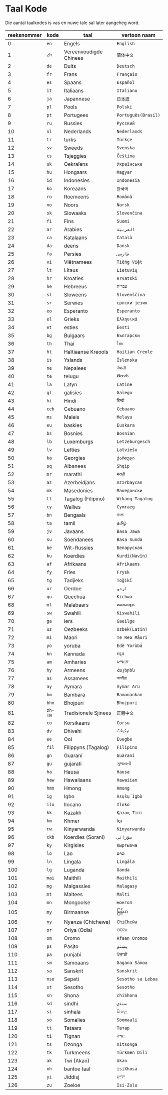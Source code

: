 # Taal Kode

Die aantal taalkodes is vas en nuwe tale sal later aangeheg word.

| reeksnommer | kode | taal | vertoon naam |
| - | - | - | - |
| 0 | `en` | Engels | `English` |
| 1 | `zh` | Vereenvoudigde Chinees | `简体中文` |
| 2 | `de` | Duits | `Deutsch` |
| 3 | `fr` | Frans | `Français` |
| 4 | `es` | Spaans | `Español` |
| 5 | `it` | Italiaans | `Italiano` |
| 6 | `ja` | Japannese | `日本語` |
| 7 | `pl` | Pools | `Polski` |
| 8 | `pt` | Portugees | `Português(Brasil)` |
| 9 | `ru` | Russies | `Русский` |
| 10 | `nl` | Nederlands | `Nederlands` |
| 11 | `tr` | turks | `Türkçe` |
| 12 | `sv` | Sweeds | `Svenska` |
| 13 | `cs` | Tsjeggies | `Čeština` |
| 14 | `uk` | Oekraïens | `Українська` |
| 15 | `hu` | Hongaars | `Magyar` |
| 16 | `id` | Indonesies | `Indonesia` |
| 17 | `ko` | Koreaans | `한국어` |
| 18 | `ro` | Roemeens | `Română` |
| 19 | `no` | Noors | `Norsk` |
| 20 | `sk` | Slowaaks | `Slovenčina` |
| 21 | `fi` | Fins | `Suomi` |
| 22 | `ar` | Arabies | `العربية` |
| 23 | `ca` | Katalaans | `Català` |
| 24 | `da` | deens | `Dansk` |
| 25 | `fa` | Persies | `فارسی` |
| 26 | `vi` | Viëtnamees | `Tiếng Việt` |
| 27 | `lt` | Litaus | `Lietuvių` |
| 28 | `hr` | Kroaties | `Hrvatski` |
| 29 | `he` | Hebreeus | `עברית` |
| 30 | `sl` | Sloweens | `Slovenščina` |
| 31 | `sr` | Serwies | `српски језик` |
| 32 | `eo` | Esperanto | `Esperanto` |
| 33 | `el` | Grieks | `Ελληνικά` |
| 34 | `et` | esties | `Eesti` |
| 35 | `bg` | Bulgaars | `Български` |
| 36 | `th` | Thai | `ไทย` |
| 37 | `ht` | Haïtiaanse Kreools | `Haitian Creole` |
| 38 | `is` | Yslands | `Íslenska` |
| 39 | `ne` | Nepalees | `नेपाली` |
| 40 | `te` | telugu | `తెలుగు` |
| 41 | `la` | Latyn | `Latine` |
| 42 | `gl` | galisies | `Galego` |
| 43 | `hi` | Hindi | `हिन्दी` |
| 44 | `ceb` | Cebuano | `Cebuano` |
| 45 | `ms` | Maleis | `Melayu` |
| 46 | `eu` | baskies | `Euskara` |
| 47 | `bs` | Bosnies | `Bosnian` |
| 48 | `lb` | Luxemburgs | `Letzeburgesch` |
| 49 | `lv` | Letties | `Latviešu` |
| 50 | `ka` | Georgies | `ქართული` |
| 51 | `sq` | Albanees | `Shqip` |
| 52 | `mr` | marathi | `मराठी` |
| 53 | `az` | Azerbeidjans | `Azərbaycan` |
| 54 | `mk` | Masedonies | `Македонски` |
| 55 | `tl` | Tagalog (Filipino) | `Wikang Tagalog` |
| 56 | `cy` | Wallies | `Cymraeg` |
| 57 | `bn` | Bengaals | `বাংলা` |
| 58 | `ta` | tamil | `தமிழ்` |
| 59 | `jv` | Javaans | `Basa Jawa` |
| 60 | `su` | Soendanees | `Basa Sunda` |
| 61 | `be` | Wit-Russies | `Беларуская` |
| 62 | `ku` | Koerdies | `Kurdî(Navîn)` |
| 63 | `af` | Afrikaans | `Afrikaans` |
| 64 | `fy` | Fries | `Frysk` |
| 65 | `tg` | Tadjieks | `Toğikī` |
| 66 | `ur` | Oerdoe | `اردو` |
| 67 | `qu` | Quechua | `Kichwa` |
| 68 | `ml` | Malabaars | `മലയാളം` |
| 69 | `sw` | Swahili | `Kiswahili` |
| 70 | `ga` | iers | `Gaeilge` |
| 71 | `uz` | Oezbeeks | `Uzbek(Latin)` |
| 72 | `mi` | Maori | `Te Reo Māori` |
| 73 | `yo` | yoruba | `Èdè Yorùbá` |
| 74 | `kn` | Kannada | `ಕನ್ನಡ` |
| 75 | `am` | Amharies | `አማርኛ` |
| 76 | `hy` | Armeens | `Հայերեն` |
| 77 | `as` | Assamees | `অসমীয়া` |
| 78 | `ay` | Aymara | `Aymar Aru` |
| 79 | `bm` | Bambara | `Bamanankan` |
| 80 | `bho` | Bhojpuri | `Bhojpuri` |
| 81 | `zh-TW` | Tradisionele Sjinees | `正體中文` |
| 82 | `co` | Korsikaans | `Corsu` |
| 83 | `dv` | Dhivehi | `ދިވެހިބަސް` |
| 84 | `ee` | Ooi | `Eʋegbe` |
| 85 | `fil` | Filippyns (Tagalog) | `Filipino` |
| 86 | `gn` | Guaraní | `Guarani` |
| 87 | `gu` | gujarati | `ગુજરાતી` |
| 88 | `ha` | Hausa | `Hausa` |
| 89 | `haw` | Hawaiiaans | `Hawaiian` |
| 90 | `hmn` | Hmong | `Hmong` |
| 91 | `ig` | Igbo | `Ásụ̀sụ́ Ìgbò` |
| 92 | `ilo` | Ilocano | `Iloko` |
| 93 | `kk` | Kazakh | `Қазақ Тілі` |
| 94 | `km` | Khmer | `ខ្មែរ` |
| 95 | `rw` | Kinyarwanda | `Kinyarwanda` |
| 96 | `ckb` | Koerdies (Sorani) | `سۆرانی` |
| 97 | `ky` | Kirgisies | `Кыргызча` |
| 98 | `lo` | Lao | `ລາວ` |
| 99 | `ln` | Lingala | `Lingála` |
| 100 | `lg` | Luganda | `Ganda` |
| 101 | `mai` | Maithili | `Maithili` |
| 102 | `mg` | Malgassies | `Malagasy` |
| 103 | `mt` | Maltees | `Malti` |
| 104 | `mn` | Mongoolse | `монгол` |
| 105 | `my` | Birmaanse | `မြန်မာ` |
| 106 | `ny` | Nyanza (Chichewa) | `ChiCheŵa` |
| 107 | `or` | Oriya (Odia) | `ଓଡ଼ିଆ` |
| 108 | `om` | Oromo | `Afaan Oromoo` |
| 109 | `ps` | Pasjto | `پښتو` |
| 110 | `pa` | punjabi | `ਪੰਜਾਬੀ` |
| 111 | `sm` | Samoaans | `Gagana Sāmoa` |
| 112 | `sa` | Sanskrit | `Sanskrit` |
| 113 | `nso` | Sepeti | `Sesotho sa Leboa` |
| 114 | `st` | Sesotho | `Sesotho` |
| 115 | `sn` | Shona | `chiShona` |
| 116 | `sd` | sindhi | `سنڌي` |
| 117 | `si` | sinhala | `සිංහල` |
| 118 | `so` | Somalies | `Soomaali` |
| 119 | `tt` | Tataars | `Татар` |
| 120 | `ti` | Tignan | `ትግር` |
| 121 | `ts` | Dzonga | `Xitsonga` |
| 122 | `tk` | Turkmeens | `Türkmen Dili` |
| 123 | `ak` | Twi (Akan) | `Akan` |
| 124 | `xh` | bantoe taal | `isiXhosa` |
| 125 | `yi` | Jiddisj | `ייִדיש` |
| 126 | `zu` | Zoeloe | `Isi-Zulu` |